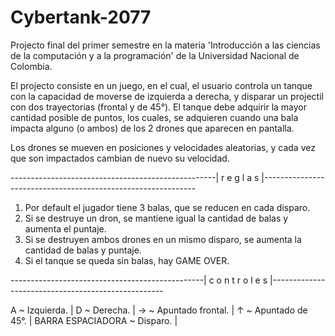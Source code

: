# Cybertank-2077

Projecto final del primer semestre en la materia 'Introducción a las ciencias de la computación y a la programación' de la Universidad Nacional de Colombia.

El projecto consiste en un juego, en el cual, el usuario controla un tanque con la capacidad de moverse de izquierda a derecha, y disparar un projectil con dos trayectorias (frontal y de 45°). El tanque debe adquirir la mayor cantidad posible de puntos, los cuales, se adquieren cuando una bala impacta alguno (o ambos) de los 2 drones que aparecen en pantalla.

Los drones se mueven en posiciones y velocidades aleatorias, y cada vez que son impactados cambian de nuevo su velocidad.



---------------------------------------------------| r e g l a s |-------------------------------------------------------------

1. Por default el jugador tiene 3 balas, que se reducen en cada disparo.
2. Si se destruye un dron, se mantiene igual la cantidad de balas y aumenta el puntaje.
3. Si se destruyen ambos drones en un mismo disparo, se aumenta la cantidad de balas y puntaje.
4. Si el tanque se queda sin balas, hay GAME OVER.

------------------------------------------------| c o n t r o l e s |---------------------------------------------------

A ~ Izquierda. |
D ~ Derecha. |
→ ~ Apuntado frontal. |
↑ ~ Apuntado de 45°. |
BARRA ESPACIADORA ~ Disparo. |
